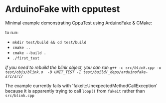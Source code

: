 # ArduinoFake with cpputest

Minimal example demonstrating [CppuTest](https://github.com/cpputest/cpputest/) using [ArduinoFake](https://github.com/FabioBatSilva/ArduinoFake) & CMake:

to run: 
 - `mkdir test/build && cd test/build`
 - `cmake ..`
 - `cmake --build .`
 - `./first_test`

 *if you need to rebuild the blink object, you can run `g++ -c src/blink.cpp -o test/objs/blink.o  -D UNIT_TEST -I test/build/_deps/arduinofake-src/src/`*

The example currently fails with 'fakeit::UnexpectedMethodCallException' because it is apparently trying to call `loop()` from `fakeit` rather than `src/blink.cpp`
